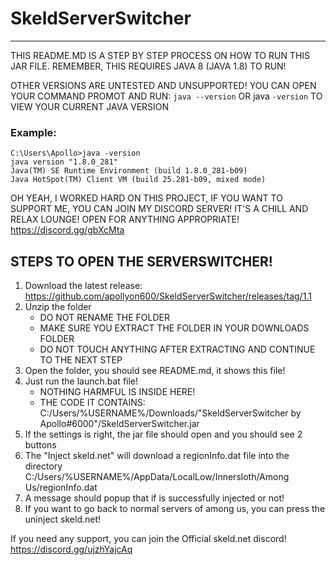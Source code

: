 # SkeldServerSwitcher
---
THIS README.MD IS A STEP BY STEP PROCESS ON HOW TO RUN THIS JAR FILE.
REMEMBER, THIS REQUIRES JAVA 8 (JAVA 1.8) TO RUN!

OTHER VERSIONS ARE UNTESTED AND UNSUPPORTED!
YOU CAN OPEN YOUR COMMAND PROMOT AND RUN: `java --version` OR java `-version`
TO VIEW YOUR CURRENT JAVA VERSION

### Example:
```
C:\Users\Apollo>java -version
java version "1.8.0_281"
Java(TM) SE Runtime Environment (build 1.8.0_281-b09)
Java HotSpot(TM) Client VM (build 25.281-b09, mixed mode)
```

OH YEAH, I WORKED HARD ON THIS PROJECT, IF YOU WANT TO SUPPORT ME, YOU CAN JOIN MY DISCORD SERVER!
IT'S A CHILL AND RELAX LOUNGE! OPEN FOR ANYTHING APPROPRIATE!
https://discord.gg/gbXcMta

## STEPS TO OPEN THE SERVERSWITCHER!

1. Download the latest release: https://github.com/apollyon600/SkeldServerSwitcher/releases/tag/1.1
2. Unzip the folder 
	- DO NOT RENAME THE FOLDER
	- MAKE SURE YOU EXTRACT THE FOLDER IN YOUR DOWNLOADS FOLDER
	- DO NOT TOUCH ANYTHING AFTER EXTRACTING AND CONTINUE TO THE NEXT STEP
3. Open the folder, you should see README.md, it shows this file!
4. Just run the launch.bat file!
	- NOTHING HARMFUL IS INSIDE HERE!
	- THE CODE IT CONTAINS: C:/Users/%USERNAME%/Downloads/"SkeldServerSwitcher by Apollo#6000"/SkeldServerSwitcher.jar
5. If the settings is right, the jar file should open and you should see 2 buttons
6. The "Inject skeld.net" will download a regionInfo.dat file into the directory C:/Users/%USERNAME%/AppData/LocalLow/Innersloth/Among Us/regionInfo.dat
7. A message should popup that if is successfully injected or not!
8. If you want to go back to normal servers of among us, you can press the uninject skeld.net!

If you need any support, you can join the Official skeld.net discord!
https://discord.gg/ujzhYajcAq
